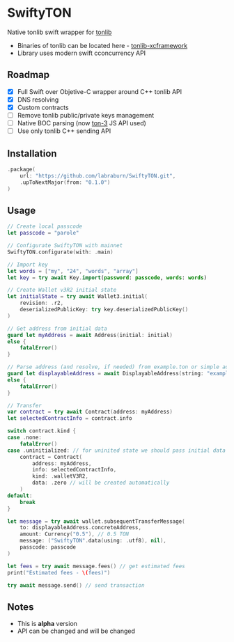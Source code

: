 # SwiftyTON

Native tonlib swift wrapper for [tonlib](https://github.com/labraburn/ton)

- Binaries of tonlib can be located here - [tonlib-xcframework](https://github.com/labraburn/tonlib-xcframework)
- Library uses modern swift cconcurrency API

## Roadmap
- [x] Full Swift over Objetive-C wrapper around C++ tonlib API
- [x] DNS resolving
- [x] Custom contracts
- [ ] Remove tonlib public/private keys management
- [ ] Native BOC parsing (now [ton-3](https://github.com/tonstack/ton3) JS API used)
- [ ] Use only tonlib C++ sending API

## Installation
```swift
.package(
    url: "https://github.com/labraburn/SwiftyTON.git",
    .upToNextMajor(from: "0.1.0")
)
```
## Usage
```swift
// Create local passcode
let passcode = "parole"

// Configurate SwiftyTON with mainnet
SwiftyTON.configurate(with: .main)

// Import key
let words = ["my", "24", "words", "array"]
let key = try await Key.import(password: passcode, words: words)

// Create Wallet v3R2 initial state
let initialState = try await Wallet3.initial(
    revision: .r2,
    deserializedPublicKey: try key.deserializedPublicKey()
)

// Get address from initial data
guard let myAddress = await Address(initial: initial)
else {
    fatalError()
}

// Parse address (and resolve, if needed) from example.ton or simple address string
guard let displayableAddress = await DisplayableAddress(string: "example.ton")
else {
    fatalError()
}

// Transfer
var contract = try await Contract(address: myAddress)
let selectedContractInfo = contract.info

switch contract.kind {
case .none:
    fatalError()
case .uninitialized: // for uninited state we should pass initial data
    contract = Contract(
        address: myAddress,
        info: selectedContractInfo,
        kind: .walletV3R2,
        data: .zero // will be created automatically
    )
default:
    break
}

let message = try await wallet.subsequentTransferMessage(
    to: displayableAddress.concreteAddress,
    amount: Currency("0.5"), // 0.5 TON
    message: ("SwiftyTON".data(using: .utf8), nil),
    passcode: passcode
)

let fees = try await message.fees() // get estimated fees
print("Estimated fees - \(fees)")

try await message.send() // send transaction
```

## Notes
- This is **alpha** version
- API can be changed and will be changed

